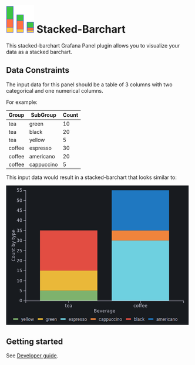# ![Logo](src/img/logo.svg) Stacked-Barchart

This stacked-barchart Grafana Panel plugin allows you to visualize your data as a stacked barchart.

## Data Constraints

The input data for this panel should be a table of 3 columns with two categorical and one
numerical columns.

For example:

| Group  |  SubGroup  |Count|
|--------|------------|-----|
| tea    | green      |10   |
| tea    | black      |20   |
| tea    | yellow     |5    |
| coffee | espresso   |30   |
| coffee | americano  |20   |
| coffee | cappuccino |5    |

This input data would result in a stacked-barchart that looks similar to:

![Stacked-Barchart](./src/img/example.png)

## Getting started

See [Developer guide](../../../README.md#developer-guide).
